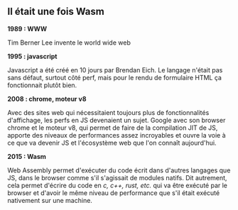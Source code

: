 ## Il était une fois Wasm

**1989 : WWW**

Tim Berner Lee invente le world wide web

**1995 : javascript**

Javascript a été créé en 10 jours par Brendan Eich. Le langage n'était pas sans défaut, surtout côté perf, mais pour le
rendu de formulaire HTML ça fonctionnait plutôt bien.

**2008 : chrome, moteur v8**

Avec des sites web qui nécessitaient toujours plus de fonctionnalités d'affichage, les perfs en JS devenaient un sujet.
Google avec son browser chrome et le moteur v8, qui permet de faire de la compilation JIT de JS, apporte des niveaux de
performances assez incroyables et ouvre la voie à ce que va devenir JS et l'écosystème web que l'on connaît aujourd'hui.

**2015 : Wasm**

Web Assembly permet d'exécuter du code écrit dans d'autres langages que JS, dans le browser comme s'il s'agissait de
modules natifs. Dit autrement, cela permet d'écrire du code en *c, c++, rust, etc.* qui va être exécuté par le browser
et d'avoir le même niveau de performance que s'il était exécuté nativement sur une machine.
